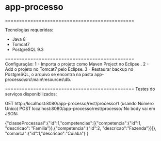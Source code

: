 # app-processo
==============================================

Tecnologias requeridas: 
- Java 8
- Tomcat7
- PostgreSQL 9.3

==============================================
Configuração:
1 - Importa o projeto como Maven Project no Eclipse .
2 - Add o projeto no Tomcat7 pelo Eclipse.
3 - Restaurar backup no PostgreSQL, o arquivo se encontra na pasta app-processo\src\main\resources\db.

==============================================
Testes do serviços disponibilizados:

GET http://localhost:8080/app-processo/rest/processo/1 (usando Número Unico)
POST localhost:8080/app-processo/rest/processo/
No body vai em JSON:

{"classeProcessual":{"id":1,"competencias":[{"competencia":{"id":1, "descricao": "Familia"}},{"competencia":{"id":2, "descricao":"Fazenda"}}]},
							"comarca":{"id":1,"descricao":"Cuiaba"} }

```